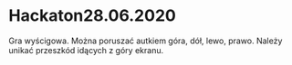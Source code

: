 # Hackaton28.06.2020
 
Gra wyścigowa. Można poruszać autkiem góra, dół, lewo, prawo. Należy unikać przeszkód idących z góry ekranu.
